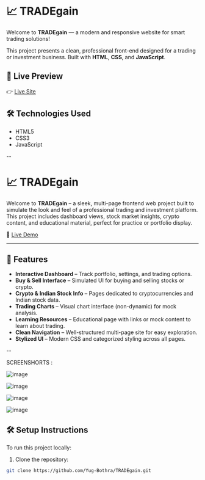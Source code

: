 # 📈 TRADEgain

Welcome to **TRADEgain** — a modern and responsive website for smart trading solutions!

This project presents a clean, professional front-end designed for a trading or investment business. Built with **HTML**, **CSS**, and **JavaScript**.

## 🚀 Live Preview

👉 [Live Site](https://yug-bothra.github.io/TRADEgain/)
## 🛠️ Technologies Used

- HTML5
- CSS3
- JavaScript

--
# 📈 TRADEgain

Welcome to **TRADEgain** – a sleek, multi-page frontend web project built to simulate the look and feel of a professional trading and investment platform. This project includes dashboard views, stock market insights, crypto content, and educational material, perfect for practice or portfolio display.

🔗 [Live Demo](https://yug-bothra.github.io/TRADEgain/)

---

## 🌟 Features

- **Interactive Dashboard** – Track portfolio, settings, and trading options.
- **Buy & Sell Interface** – Simulated UI for buying and selling stocks or crypto.
- **Crypto & Indian Stock Info** – Pages dedicated to cryptocurrencies and Indian stock data.
- **Trading Charts** – Visual chart interface (non-dynamic) for mock analysis.
- **Learning Resources** – Educational page with links or mock content to learn about trading.
- **Clean Navigation** – Well-structured multi-page site for easy exploration.
- **Stylized UI** – Modern CSS and categorized styling across all pages.

--

SCREENSHORTS : 


![image](https://github.com/user-attachments/assets/38e69fc5-2d99-4758-919b-bca761b2aabe)


![image](https://github.com/user-attachments/assets/aace5596-ced0-46a0-b54a-b7d8affa5476)


![image](https://github.com/user-attachments/assets/af1157f5-1291-4ea8-8570-a5f766339942)


![image](https://github.com/user-attachments/assets/679e8d13-6df1-423c-b72e-e66f2e841387)






## 🛠️ Setup Instructions

To run this project locally:

1. Clone the repository:

```bash
git clone https://github.com/Yug-Bothra/TRADEgain.git


